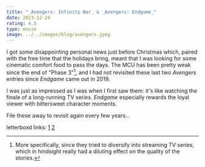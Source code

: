 ```yaml
---
title: "_Avengers: Infinity War_ & _Avengers: Endgame_"
date: 2023-12-24
rating: 4.5
type: movie
image: ../../images/blog/avengers.jpeg
---
```


I got some disappointing personal news just before Christmas which, paired with the free time that the holidays bring, meant that I was looking for some cinematic comfort food to pass the days. The MCU has been pretty weak since the end of "Phase 3"[^1], and I had not revisited these last two _Avengers_ entries since _Endgame_ came out in 2019.

I was just as impressed as I was when I first saw them: it's like watching the finale of a long-running TV series. _Endgame_ especially rewards the loyal viewer with bittersweet character moments.

File these away to revisit again every few years...

letterboxd links: [1](https://letterboxd.com/film/avengers-infinity-war/) [2](https://letterboxd.com/film/avengers-endgame/)

[^1]: More specifically, since they tried to diversify into streaming TV series, which in hindsight really had a diluting effect on the quality of the stories.